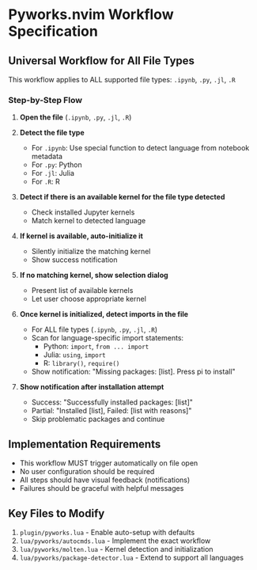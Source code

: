 # Pyworks.nvim Workflow Specification

## Universal Workflow for All File Types

This workflow applies to ALL supported file types: `.ipynb`, `.py`, `.jl`, `.R`

### Step-by-Step Flow

1. **Open the file** (`.ipynb`, `.py`, `.jl`, `.R`)

2. **Detect the file type**
   - For `.ipynb`: Use special function to detect language from notebook metadata
   - For `.py`: Python
   - For `.jl`: Julia  
   - For `.R`: R

3. **Detect if there is an available kernel for the file type detected**
   - Check installed Jupyter kernels
   - Match kernel to detected language

4. **If kernel is available, auto-initialize it**
   - Silently initialize the matching kernel
   - Show success notification

5. **If no matching kernel, show selection dialog**
   - Present list of available kernels
   - Let user choose appropriate kernel

6. **Once kernel is initialized, detect imports in the file**
   - For ALL file types (`.ipynb`, `.py`, `.jl`, `.R`)
   - Scan for language-specific import statements:
     - Python: `import`, `from ... import`
     - Julia: `using`, `import`
     - R: `library()`, `require()`
   - Show notification: "Missing packages: [list]. Press <leader>pi to install"

7. **Show notification after installation attempt**
   - Success: "Successfully installed packages: [list]"
   - Partial: "Installed [list], Failed: [list with reasons]"
   - Skip problematic packages and continue

## Implementation Requirements

- This workflow MUST trigger automatically on file open
- No user configuration should be required
- All steps should have visual feedback (notifications)
- Failures should be graceful with helpful messages

## Key Files to Modify

1. `plugin/pyworks.lua` - Enable auto-setup with defaults
2. `lua/pyworks/autocmds.lua` - Implement the exact workflow
3. `lua/pyworks/molten.lua` - Kernel detection and initialization
4. `lua/pyworks/package-detector.lua` - Extend to support all languages